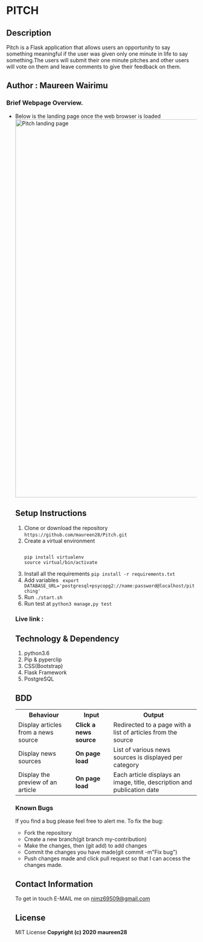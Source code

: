 # PITCH

## Description
Pitch is a Flask application that allows users an opportunity to say something meaningful if the user was given only one minute in life to say something.The users will submit their one minute pitches and other users will vote on them and leave comments to give their feedback on them.
## Author : Maureen Wairimu

### Brief Webpage Overview.
<ul>
<li>Below is the landing page once the web browser is loaded</li>
<img src="/Screenshot from 2020-04-28 09-36-51.jpg" alt="Pitch landing page" width="1000"/>

## Setup Instructions
<ol>
<li>Clone or download the repository <code>https://github.com/maureen28/Pitch.git</code> </li>
<li>Create a virtual environment
<pre>
<code>
pip install virtualenv
source virtual/bin/activate
</code></pre>
</li>
<li>Install all the requirements <code>pip install -r requirements.txt</code></li>
<li>Add variables  <code> export DATABASE_URL='postgresql+psycopg2://name:password@localhost/pitching'
</code></li>
<li>Run <code>./start.sh</code></li>
<li>Run test at <code>python3 manage,py test</code></li>
</ol>

### Live link :

## Technology & Dependency
<ol>
<li>python3.6</li>
<li>Pip & pyperclip</li>
<li>CSS(Bootstrap)</li>
<li>Flask Framework</li>
<li>PostgreSQL</li>
</ol>

## BDD
<table>
<tr>
<th>Behaviour</th>
<th>Input</th>
<th>Output</th>
</tr>
<tr>
<td>Display articles from a news source</td>
<td><strong>Click a news source</strong></td>
<td>Redirected to a page with a list of articles from the source</td>
</tr>
<tr>
<td>Display news sources</td>
<td><strong>On page load</strong></td>
<td>List of various news sources is displayed per category</td>
</tr>
<tr>
<td>Display the preview of an article</td>
<td><strong>On page load</strong></td>
<td>Each article displays an image, title, description and publication date</td>
</tr>
</table>

### Known Bugs
If you find a bug please feel free to alert me.
To fix the bug:
<ul list-style-type=circle;>
<li>Fork the repository</li>
<li>Create a new branch(git branch my-contribution)</li>
<li>Make the changes, then (git add) to add changes</li>
<li>Commit the changes you have made(git commit -m"Fix bug") </li>
<li>Push changes made and click pull request so that I can access the changes made.</li>
</ul>

## Contact Information

To get in touch E-MAIL me on nimz69509@gmail.com

## License

MIT License
<b>Copyright (c) 2020 maureen28<b>
